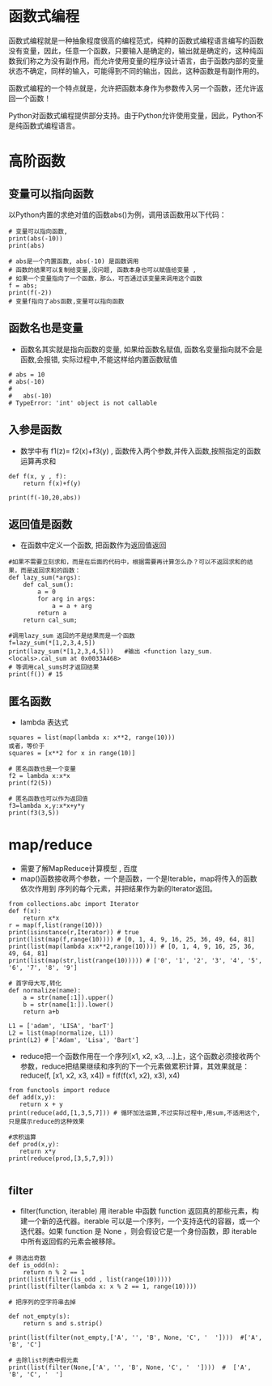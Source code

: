 # 函数式编程

函数式编程就是一种抽象程度很高的编程范式，纯粹的函数式编程语言编写的函数没有变量，因此，任意一个函数，只要输入是确定的，输出就是确定的，这种纯函数我们称之为没有副作用。而允许使用变量的程序设计语言，由于函数内部的变量状态不确定，同样的输入，可能得到不同的输出，因此，这种函数是有副作用的。

函数式编程的一个特点就是，允许把函数本身作为参数传入另一个函数，还允许返回一个函数！

Python对函数式编程提供部分支持。由于Python允许使用变量，因此，Python不是纯函数式编程语言。

# 高阶函数 

## 变量可以指向函数
以Python内置的求绝对值的函数abs()为例，调用该函数用以下代码：
```
# 变量可以指向函数,
print(abs(-10))  
print(abs)      

# abs是一个内置函数, abs(-10) 是函数调用
# 函数的结果可以复制给变量,没问题, 函数本身也可以赋值给变量 , 
# 如果一个变量指向了一个函数，那么，可否通过该变量来调用这个函数
f = abs;
print(f(-2)) 
# 变量f指向了abs函数,变量可以指向函数
```
## 函数名也是变量

*  函数名其实就是指向函数的变量, 如果给函数名赋值, 函数名变量指向就不会是函数,会报错, 实际过程中,不能这样给内置函数赋值
```
# abs = 10
# abs(-10)
#
#   abs(-10)
# TypeError: 'int' object is not callable
```

## 入参是函数

* 数学中有 f1(z)= f2(x)+f3(y) ,  函数传入两个参数,并传入函数,按照指定的函数运算再求和
```
def f(x, y , f):
    return f(x)+f(y)
    
print(f(-10,20,abs))

```
## 返回值是函数
* 在函数中定义一个函数, 把函数作为返回值返回
```
#如果不需要立刻求和，而是在后面的代码中，根据需要再计算怎么办？可以不返回求和的结果，而是返回求和的函数：
def lazy_sum(*args):
    def cal_sum():
        a = 0
        for arg in args:
            a = a + arg
        return a
    return cal_sum;

#调用lazy_sum 返回的不是结果而是一个函数
f=lazy_sum(*[1,2,3,4,5])
print(lazy_sum(*[1,2,3,4,5]))   #输出 <function lazy_sum.<locals>.cal_sum at 0x0033A468>
# 等调用cal_sums时才返回结果
print(f()) # 15 
````

## 匿名函数
* lambda 表达式
```
squares = list(map(lambda x: x**2, range(10)))
或者，等价于
squares = [x**2 for x in range(10)]

# 匿名函数也是一个变量
f2 = lambda x:x*x
print(f2(5))

# 匿名函数也可以作为返回值
f3=lambda x,y:x*x+y*y
print(f3(3,5))
```

# map/reduce

*  需要了解MapReduce计算模型 , 百度
*  map()函数接收两个参数，一个是函数，一个是Iterable，map将传入的函数依次作用到 序列的每个元素，并把结果作为新的Iterator返回。

```
from collections.abc import Iterator
def f(x):
    return x*x
r = map(f,list(range(10)))
print(isinstance(r,Iterator)) # true
print(list(map(f,range(10)))) # [0, 1, 4, 9, 16, 25, 36, 49, 64, 81]
print(list(map(lambda x:x**2,range(10)))) # [0, 1, 4, 9, 16, 25, 36, 49, 64, 81]
print(list(map(str,list(range(10))))) # ['0', '1', '2', '3', '4', '5', '6', '7', '8', '9']

# 首字母大写,转化
def normalize(name):
    a = str(name[:1]).upper()
    b = str(name[1:]).lower()
    return a+b

L1 = ['adam', 'LISA', 'barT']
L2 = list(map(normalize, L1))
print(L2) # ['Adam', 'Lisa', 'Bart']
```
* reduce把一个函数作用在一个序列[x1, x2, x3, ...]上，这个函数必须接收两个参数，reduce把结果继续和序列的下一个元素做累积计算，其效果就是：        
  reduce(f, [x1, x2, x3, x4]) = f(f(f(x1, x2), x3), x4)
 
 ```
from functools import reduce
def add(x,y):
    return x + y
print(reduce(add,[1,3,5,7])) # 循环加法运算,不过实际过程中,用sum,不适用这个,只是展示reduce的这种效果

#求积运算
def prod(x,y):
    return x*y
print(reduce(prod,[3,5,7,9]))

 
 ```

## filter

* filter(function, iterable)
用 iterable 中函数 function 返回真的那些元素，构建一个新的迭代器。iterable 可以是一个序列，一个支持迭代的容器，或一个迭代器。如果 function 是 None ，则会假设它是一个身份函数，即 iterable 中所有返回假的元素会被移除。
```
# 筛选出奇数
def is_odd(n):
    return n % 2 == 1
print(list(filter(is_odd , list(range(10)))))
print(list(filter(lambda x: x % 2 == 1, range(10))))

# 把序列的空字符串去掉

def not_empty(s):
    return s and s.strip()

print(list(filter(not_empty,['A', '', 'B', None, 'C', '  '])))  #['A', 'B', 'C'] 

# 去除list列表中假元素
print(list(filter(None,['A', '', 'B', None, 'C', '  '])))  #  ['A', 'B', 'C', '  ']
```







